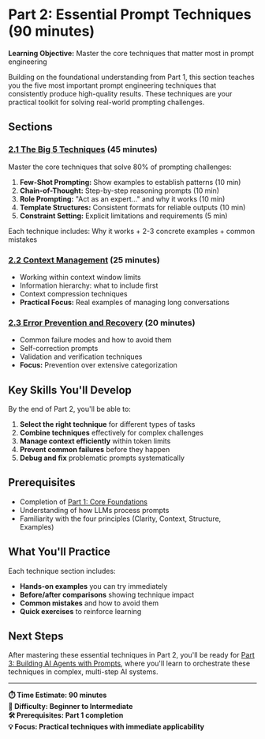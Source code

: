 # Part 2: Essential Prompt Techniques (90 minutes)

**Learning Objective:** Master the core techniques that matter most in prompt engineering

Building on the foundational understanding from Part 1, this section teaches you the five most important prompt engineering techniques that consistently produce high-quality results. These techniques are your practical toolkit for solving real-world prompting challenges.

## Sections

### [2.1 The Big 5 Techniques](01-big-5-techniques.md) (45 minutes)
Master the core techniques that solve 80% of prompting challenges:

1. **Few-Shot Prompting:** Show examples to establish patterns (10 min)
2. **Chain-of-Thought:** Step-by-step reasoning prompts (10 min)  
3. **Role Prompting:** "Act as an expert..." and why it works (10 min)
4. **Template Structures:** Consistent formats for reliable outputs (10 min)
5. **Constraint Setting:** Explicit limitations and requirements (5 min)

Each technique includes: Why it works + 2-3 concrete examples + common mistakes

### [2.2 Context Management](02-context-management.md) (25 minutes)
- Working within context window limits
- Information hierarchy: what to include first
- Context compression techniques
- **Practical Focus:** Real examples of managing long conversations

### [2.3 Error Prevention and Recovery](03-error-prevention.md) (20 minutes)
- Common failure modes and how to avoid them
- Self-correction prompts
- Validation and verification techniques
- **Focus:** Prevention over extensive categorization

## Key Skills You'll Develop

By the end of Part 2, you'll be able to:

1. **Select the right technique** for different types of tasks
2. **Combine techniques** effectively for complex challenges
3. **Manage context efficiently** within token limits
4. **Prevent common failures** before they happen
5. **Debug and fix** problematic prompts systematically

## Prerequisites

- Completion of [Part 1: Core Foundations](../part1/README.md)
- Understanding of how LLMs process prompts
- Familiarity with the four principles (Clarity, Context, Structure, Examples)

## What You'll Practice

Each technique section includes:
- **Hands-on examples** you can try immediately
- **Before/after comparisons** showing technique impact
- **Common mistakes** and how to avoid them
- **Quick exercises** to reinforce learning

## Next Steps

After mastering these essential techniques in Part 2, you'll be ready for [Part 3: Building AI Agents with Prompts](../part3/README.md), where you'll learn to orchestrate these techniques in complex, multi-step AI systems.

---

**⏱️ Time Estimate: 90 minutes**  
**🎯 Difficulty: Beginner to Intermediate**  
**🛠️ Prerequisites: Part 1 completion**  
**💡 Focus: Practical techniques with immediate applicability**